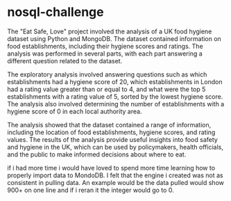 # nosql-challenge



The "Eat Safe, Love" project involved the analysis of a UK food hygiene dataset using Python and MongoDB. The dataset contained information on food establishments, including their hygiene scores and ratings. The analysis was performed in several parts, with each part answering a different question related to the dataset.

The exploratory analysis involved answering questions such as which establishments had a hygiene score of 20, which establishments in London had a rating value greater than or equal to 4, and what were the top 5 establishments with a rating value of 5, sorted by the lowest hygiene score. The analysis also involved determining the number of establishments with a hygiene score of 0 in each local authority area.

The analysis showed that the dataset contained a range of information, including the location of food establishments, hygiene scores, and rating values. The results of the analysis provide useful insights into food safety and hygiene in the UK, which can be used by policymakers, health officials, and the public to make informed decisions about where to eat.

if i had more time i would have loved to spend more time learning how to properly import data to MondoDB. I felt that the engine i created was not as consistent in pulling data. An example would be the data pulled would show 900+ on one line and if i reran it the integer would go to 0.